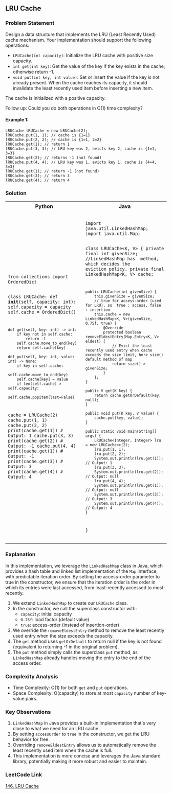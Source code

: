## LRU Cache

### Problem Statement

Design a data structure that implements the LRU (Least Recently Used) cache mechanism. Your implementation should support the following operations:

- `LRUCache(int capacity)`: Initialize the LRU cache with positive size capacity.
- `int get(int key)`: Get the value of the key if the key exists in the cache, otherwise return -1.
- `void put(int key, int value)`: Set or insert the value if the key is not already present. When the cache reaches its capacity, it should invalidate the least recently used item before inserting a new item.

The cache is initialized with a positive capacity.

Follow up: Could you do both operations in O(1) time complexity?

#### Example 1:
```
LRUCache lRUCache = new LRUCache(2);
lRUCache.put(1, 1); // cache is {1=1}
lRUCache.put(2, 2); // cache is {1=1, 2=2}
lRUCache.get(1); // return 1
lRUCache.put(3, 3); // LRU key was 2, evicts key 2, cache is {1=1, 3=3}
lRUCache.get(2); // returns -1 (not found)
lRUCache.put(4, 4); // LRU key was 1, evicts key 1, cache is {4=4, 3=3}
lRUCache.get(1); // return -1 (not found)
lRUCache.get(3); // return 3
lRUCache.get(4); // return 4
```
### Solution
<table>
<tr>
<th>Python</th>
<th>Java</th>
</tr>
<tr>
<td>
<pre><code class="python">
from collections import OrderedDict

class LRUCache:
def __init__(self, capacity: int):
self.capacity = capacity
self.cache = OrderedDict()

    def get(self, key: int) -> int:
        if key not in self.cache:
            return -1
        self.cache.move_to_end(key)
        return self.cache[key]

    def put(self, key: int, value: int) -> None:
        if key in self.cache:
            self.cache.move_to_end(key)
        self.cache[key] = value
        if len(self.cache) > self.capacity:
            self.cache.popitem(last=False)

cache = LRUCache(2)
cache.put(1, 1)
cache.put(2, 2)
print(cache.get(1))       # Output: 1
cache.put(3, 3)
print(cache.get(2))       # Output: -1
cache.put(4, 4)
print(cache.get(1))       # Output: -1
print(cache.get(3))       # Output: 3
print(cache.get(4))       # Output: 4
</code></pre>
</td>
<td>
<pre><code class="java">
import java.util.LinkedHashMap;
import java.util.Map;

class LRUCache<K, V> {
private final int givenSize;
//LinkedHashMap has <removeEldestEntry > method, which decides the eviction policy.
private final LinkedHashMap<K, V> cache;

    public LRUCache(int givenSize) {
        this.givenSize = givenSize;
        // true for access-order (used for LRU), so  true : access, false : insertion
        this.cache = new LinkedHashMap<K, V>(givenSize, 0.75f, true) {
            @Override
            protected boolean removeEldestEntry(Map.Entry<K, V> eldest) {
                // Evict the least recently used entry when cache exceeds the size limit, here size() default method of map
                return size() > givenSize;
            }
        };
    }

    public V get(K key) {
        return cache.getOrDefault(key, null);
    }

    public void put(K key, V value) {
        cache.put(key, value);
    }

    public static void main(String[] args) {
        LRUCache<Integer, Integer> lru = new LRUCache<>(2);
        lru.put(1, 1);
        lru.put(2, 2);
        System.out.println(lru.get(1));       // Output: 1
        lru.put(3, 3);
        System.out.println(lru.get(2));       // Output: null
        lru.put(4, 4);
        System.out.println(lru.get(1));       // Output: null
        System.out.println(lru.get(3));       // Output: 3
        System.out.println(lru.get(4));       // Output: 4
    }
}
</code></pre>
</td>
</tr>
</table>

### Explanation

In this implementation, we leverage the `LinkedHashMap` class in Java, which provides a hash table and linked list implementation of the `Map` interface, with predictable iteration order. By setting the access-order parameter to true in the constructor, we ensure that the iteration order is the order in which its entries were last accessed, from least-recently accessed to most-recently.

1. We extend `LinkedHashMap` to create our `LRUCache` class.
2. In the constructor, we call the superclass constructor with:
    - `capacity`: initial capacity
    - `0.75f`: load factor (default value)
    - `true`: access-order (instead of insertion-order)
3. We override the `removeEldestEntry` method to remove the least recently used entry when the size exceeds the capacity.
4. The `get` method uses `getOrDefault` to return null if the key is not found (equivalent to returning -1 in the original problem).
5. The `put` method simply calls the superclass `put` method, as `LinkedHashMap` already handles moving the entry to the end of the access order.

### Complexity Analysis

- Time Complexity: O(1) for both `get` and `put` operations.
- Space Complexity: O(capacity) to store at most `capacity` number of key-value pairs.

### Key Observations

1. `LinkedHashMap` in Java provides a built-in implementation that's very close to what we need for an LRU cache.
2. By setting `accessOrder` to `true` in the constructor, we get the LRU behavior for free.
3. Overriding `removeEldestEntry` allows us to automatically remove the least recently used item when the cache is full.
4. This implementation is more concise and leverages the Java standard library, potentially making it more robust and easier to maintain.


### LeetCode Link

[146. LRU Cache](https://leetcode.com/problems/lru-cache/)